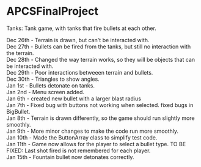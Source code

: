 APCSFinalProject
================

Tanks: Tank game, with tanks that fire bullets at each other.

Dec 26th - Terrain is drawn, but can't be interacted with.<br>
Dec 27th - Bullets can be fired from the tanks, but still no interaction with the terrain.<br>
Dec 28th - Changed the way terrain works, so they will be objects that can be interacted with. <br>
Dec 29th - Poor interactions betweeen terrain and bullets.<br>
Dec 30th - Triangles to show angles.<br>
Jan 1st - Bullets detonate on tanks.<br>
Jan 2nd - Menu screen added.<br>
Jan 6th - created new bullet with a larger  blast radius<br>
Jan 7th - Fixed bug with buttons not working when selected. fixed bugs in BigBullet.<br>
Jan 8th - Terrain is drawn differently, so the game should run slightly more smoothly. <br>
Jan 9th - More minor changes to make the code run more smoothly.<br>
Jan 10th - Made the ButtonArray class to simplify test code.<br>
Jan 11th - Game now allows for the player to select a bullet type. TO BE FIXED: Last shot fired is not remembered for each player.<br>
Jan 15th - Fountain bullet now detonates correctly. <br>
